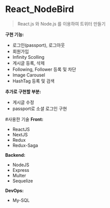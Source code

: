 # React_NodeBird
> React.js 와 Node.js 를 이용하여 트위터 만들기

**구현 기능:**
  - 로그인(passport), 로그아웃
  - 회원가입
  - Infinity Scolling
  - 게시글 등록, 삭제
  - Following, Follower 등록 및 차단
  - Image Carousel
  - HashTag 등록 및 검색

**추가로 구현할 부분:**
  - 게시글 수정
  - passport로 소셜 로그인 구현
  
  
#사용한 기술
 **Front:**
  -  ReactJS
  -  NextJS
  -  Redux
  -  Redux-Saga
  
 **Backend:**
  -  NodeJS
  -  Express
  -  Multer
  -  Sequelize
  
 **DevOps:**
  -  My-SQL
